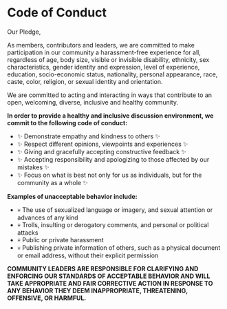 # Code of Conduct

Our Pledge,

As members, contributors and leaders, we are committed to make participation 
in our community a harassment-free experience for all, regardless of age, body
size, visible or invisible disability, ethnicity, sex characteristics, gender
identity and expression, level of experience, education, socio-economic status,
nationality, personal appearance, race, caste, color, religion, or sexual
identity and orientation.

We are committed to acting and interacting in ways that contribute to an open, 
welcoming, diverse, inclusive and healthy community.

**In order to provide a healthy and inclusive discussion environment, we commit 
to the following code of conduct:**

- ✨ Demonstrate empathy and kindness to others ✨
- ✨ Respect different opinions, viewpoints and experiences ✨
- ✨ Giving and gracefully  accepting constructive feedback ✨
- ✨ Accepting responsibility and apologizing to those affected by our mistakes ✨
- ✨ Focus on what is best not only for us as individuals, but for the community as a whole ✨

**Examples of unacceptable behavior include:**

- 💀 The use of sexualized language or imagery, and sexual attention or advances of any kind
- 💀 Trolls, insulting or derogatory comments, and personal or political attacks
- 💀 Public or private harassment
- 💀 Publishing private information of others, such as a physical document 
or email address, without their explicit permission

**COMMUNITY LEADERS ARE RESPONSIBLE FOR CLARIFYING AND ENFORCING OUR STANDARDS 
OF ACCEPTABLE BEHAVIOR AND WILL TAKE APPROPRIATE AND FAIR CORRECTIVE ACTION IN 
RESPONSE TO ANY BEHAVIOR THEY DEEM INAPPROPRIATE, THREATENING, OFFENSIVE, 
OR HARMFUL.**
